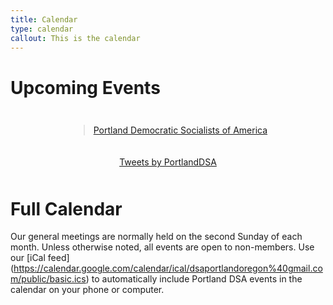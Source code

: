 ```yaml
---
title: Calendar
type: calendar
callout: This is the calendar
---
```

<style>
.container {
...
}
.row {
text-align: center;}
.widgets {
display: inline-block;
padding: 10px;
}
</style>

# Upcoming Events

<div id="fb-root"></div>
<script async defer crossorigin="anonymous" src="https://connect.facebook.net/en_GB/sdk.js#xfbml=1&version=v3.3"></script>
<div class='container'>
<div class='row'>
<div class='widgets'><div class="fb-page" data-href="https://www.facebook.com/PortlandDSA/" data-tabs="events" data-width="400" data-height="375" data-small-header="true" data-adapt-container-width="true" data-hide-cover="false" data-show-facepile="true"><blockquote cite="https://www.facebook.com/PortlandDSA/" class="fb-xfbml-parse-ignore"><a href="https://www.facebook.com/PortlandDSA/">Portland Democratic Socialists of America</a></blockquote></div>
</div>
<div class='widgets'><a class="twitter-timeline" data-width="400" data-height="375" href="https://twitter.com/PortlandDSA?ref_src=twsrc%5Etfw">Tweets by PortlandDSA</a> <script async src="https://platform.twitter.com/widgets.js" charset="utf-8"></script></div>
</div>
<div class='clear'></div>
</div>

# Full Calendar


Our general meetings are normally held on the second Sunday of each month. Unless otherwise noted, all events are open to non-members. Use our \[iCal feed](https://calendar.google.com/calendar/ical/dsaportlandoregon%40gmail.com/public/basic.ics) to automatically include Portland DSA events in the calendar on your phone or computer.
